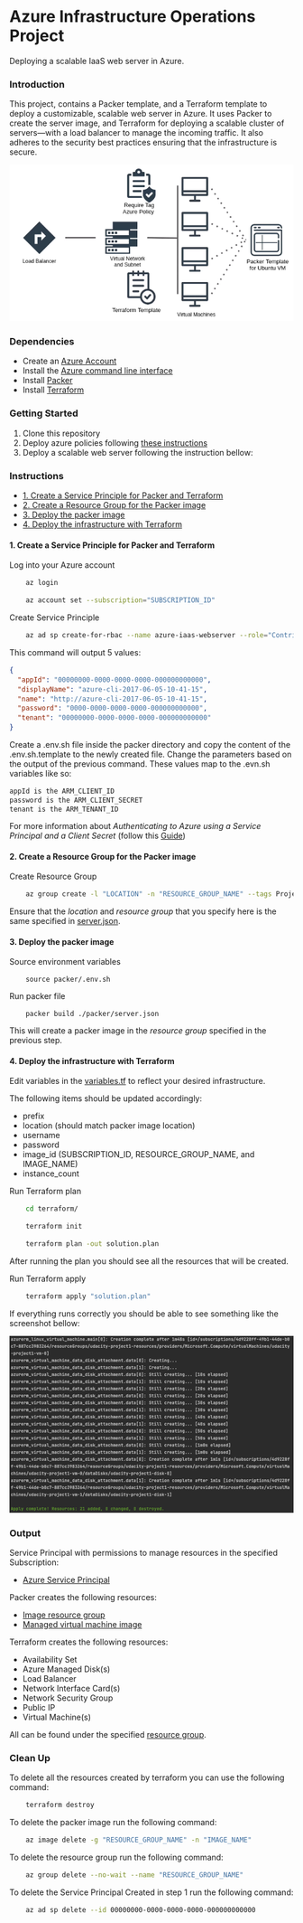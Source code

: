 # Azure Infrastructure Operations Project
Deploying a scalable IaaS web server in Azure.

### Introduction
This project, contains a Packer template, and a Terraform template to deploy a customizable, scalable web server in Azure.
It uses Packer to create the server image, and Terraform for deploying a scalable cluster of servers—with a load balancer
to manage the incoming traffic. It also adheres to the security best practices ensuring that the infrastructure is secure.

![pycharm1](project_architecture.png)

### Dependencies
- Create an [Azure Account](https://portal.azure.com)
- Install the [Azure command line interface](https://docs.microsoft.com/en-us/cli/azure/install-azure-cli?view=azure-cli-latest)
- Install [Packer](https://www.packer.io/downloads)
- Install [Terraform](https://www.terraform.io/downloads.html)

### Getting Started

1. Clone this repository
2. Deploy azure policies following [these instructions](azure-policies/README.md)
3. Deploy a scalable web server following the instruction bellow:

### Instructions
* [1. Create a Service Principle for Packer and Terraform](#1-create-a-service-principle-for-packer-and-terraform)
* [2. Create a Resource Group for the Packer image](#2-create-a-resource-group-for-the-packer-image)
* [3. Deploy the packer image](#3-deploy-the-packer-image)
* [4. Deploy the infrastructure with Terraform](#4-deploy-the-infrastructure-with-terraform)

#### 1. Create a Service Principle for Packer and Terraform
Log into your Azure account
``` bash
    az login 
```

``` bash 
    az account set --subscription="SUBSCRIPTION_ID"
```
Create Service Principle
``` bash
    az ad sp create-for-rbac --name azure-iaas-webserver --role="Contributor" --scopes="/subscriptions/SUBSCRIPTION_ID"
```

This command will output 5 values:
``` json
{
  "appId": "00000000-0000-0000-0000-000000000000",
  "displayName": "azure-cli-2017-06-05-10-41-15",
  "name": "http://azure-cli-2017-06-05-10-41-15",
  "password": "0000-0000-0000-0000-000000000000",
  "tenant": "00000000-0000-0000-0000-000000000000"
}
``` 
Create a .env.sh file inside the packer directory and copy the content of the .env.sh.template to the newly created file.
Change the parameters based on the output of the previous command. These values map to the .evn.sh variables like so:

    appId is the ARM_CLIENT_ID
    password is the ARM_CLIENT_SECRET
    tenant is the ARM_TENANT_ID

For more information about *Authenticating to Azure using a Service Principal and a Client Secret*
(follow this [Guide](https://www.terraform.io/docs/providers/azurerm/guides/service_principal_client_secret.html))

#### 2. Create a Resource Group for the Packer image
Create Resource Group
``` bash
    az group create -l "LOCATION" -n "RESOURCE_GROUP_NAME" --tags Project=iaas-webserver
```
Ensure that the *location* and *resource group* that you specify here is the same specified in [server.json](packer/server.json).

#### 3. Deploy the packer image
Source environment variables 
```
    source packer/.env.sh
```
Run packer file
```
    packer build ./packer/server.json
```
This will create a packer image in the *resource group* specified in the previous step.

#### 4. Deploy the infrastructure with Terraform
Edit variables in the [variables.tf](terraform/variables.tf) to reflect your desired infrastructure.

The following items should be updated accordingly:

- prefix
- location (should match packer image location)
- username
- password
- image_id (SUBSCRIPTION_ID, RESOURCE_GROUP_NAME, and IMAGE_NAME)
- instance_count

Run Terraform plan 
``` bash
    cd terraform/
```
``` bash
    terraform init
```
``` bash
    terraform plan -out solution.plan
```
After running the plan you should see all the resources that will be created.

Run Terraform apply
``` bash
    terraform apply "solution.plan"
```

If everything runs correctly you should be able to see something like the screenshot bellow:

![pycharm3](terraform-apply-output.png)

### Output
Service Principal with permissions to manage resources in the specified Subscription:

- [Azure Service Principal](https://portal.azure.com/#blade/Microsoft_AAD_IAM/ActiveDirectoryMenuBlade/RegisteredApps)

Packer creates the following resources:

- [Image resource group](https://portal.azure.com/#blade/HubsExtension/BrowseResourceGroups)
- [Managed virtual machine image](https://portal.azure.com/#blade/HubsExtension/BrowseResource/resourceType/Microsoft.Compute%2Fimages)

Terraform creates the following resources:

- Availability Set
- Azure Managed Disk(s)
- Load Balancer
- Network Interface Card(s)
- Network Security Group
- Public IP
- Virtual Machine(s)

All can be found under the specified [resource group](https://portal.azure.com/#blade/HubsExtension/BrowseResourceGroups).


### Clean Up
To delete all the resources created by terraform you can use the following command:
``` bash
    terraform destroy
```
To delete the packer image run the following command:
``` bash
    az image delete -g "RESOURCE_GROUP_NAME" -n "IMAGE_NAME"
```
To delete the resource group run the following command:
``` bash
    az group delete --no-wait --name "RESOURCE_GROUP_NAME"
```
To delete the Service Principal Created in step 1 run the following command:
``` bash
    az ad sp delete --id 00000000-0000-0000-0000-000000000000
```
